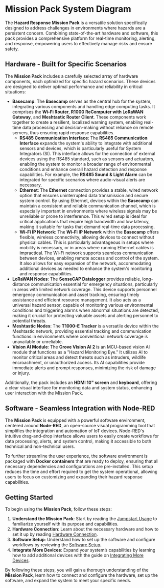 # Mission Pack System Diagram

The **Hazard Response Mission Pack** is a versatile solution specifically designed to address challenges in environments where hazards are a persistent concern. Combining state-of-the-art hardware and software, this pack provides a comprehensive platform for real-time monitoring, alerting, and response, empowering users to effectively manage risks and ensure safety.

<!-- ![the pack](/assets/img/case.jpg) -->

## Hardware - Built for Specific Scenarios

The **Mission Pack** includes a carefully selected array of hardware components, each optimized for specific hazard scenarios. These devices are designed to deliver optimal performance and reliability in critical situations:

- **Basecamp**: The **Basecamp** serves as the central hub for the system, integrating various components and handling edge computing tasks. It comprises the **Wi-Fi Router**, **R1000 ReComputer with LoRaWAN Gateway**, and **Meshtastic Router Client**. These components work together to create a resilient, localized warning system, enabling real-time data processing and decision-making without reliance on remote servers, thus ensuring rapid response capabilities.
  - **RS485 Communication Interface**: The **RS485 Communication Interface** expands the system's ability to integrate with additional sensors and devices, which is particularly useful for System Integrators (SI). This interface allows for the connection of external devices using the RS485 standard, such as sensors and actuators, enabling the system to monitor a broader range of environmental conditions and enhance overall hazard detection and response capabilities. For example, the **RS485 Sound & Light Alarm** can be integrated for specific scenarios where audio-visual alerts are necessary.
  - **Ethernet**: The **Ethernet** connection provides a stable, wired network option that ensures uninterrupted data transmission and secure system control. By using Ethernet, devices within the **Basecamp** can maintain a consistent and reliable communication channel, which is especially important in environments where wireless signals may be unreliable or prone to interference. This wired setup is ideal for critical applications that require high bandwidth and low latency, making it suitable for tasks that demand real-time data processing.
  - **Wi-Fi IP Network**: The **Wi-Fi IP Network** within the **Basecamp** offers flexible, wireless connectivity, allowing devices to connect without physical cables. This is particularly advantageous in setups where mobility is necessary, or in areas where running Ethernet cables is impractical. The Wi-Fi network supports seamless communication between devices, enabling remote access and control of the system. It also allows for easy expansion of the network, accommodating additional devices as needed to enhance the system's monitoring and response capabilities.
- **LoRaWAN Nodes**: The **SenseCAP Datalogger** provides reliable, long-distance communication essential for emergency situations, particularly in areas with limited network coverage. This device supports personnel emergency communication and asset tracking, ensuring timely assistance and efficient resource management. It also acts as a universal hazard sensor, capable of monitoring various environmental conditions and triggering alarms when abnormal situations are detected, making it crucial for protecting valuable assets and alerting personnel to potential threats.
- **Meshtastic Nodes**: The **T1000-E Tracker** is a versatile device within the Meshtastic network, providing essential tracking and communication functions in environments where conventional network coverage is unavailable or unreliable.
- **Vision AI Module**: The **Grove Vision AI 2** is an MCU-based vision AI module that functions as a "Hazard Monitoring Eye." It utilizes AI to monitor critical areas and detect threats such as intruders, wildlife encroachment, or unauthorized access. Its AI capabilities provide immediate alerts and prompt responses, minimizing the risk of damage or injury.

Additionally, the pack includes an **HDMI 10" screen** and **keyboard**, offering a clear visual interface for monitoring data and system status, enhancing user interaction with the Mission Pack.

## Software - Seamless Integration with Node-RED

The **Mission Pack** is equipped with a powerful software environment, centered around **Node-RED**, an open-source visual programming tool that simplifies the integration and automation of IoT devices. Node-RED's intuitive drag-and-drop interface allows users to easily create workflows for data processing, alerts, and system control, making it accessible to both technical and non-technical users.

To further streamline the user experience, the software environment is packaged with **Docker containers** that are ready to deploy, ensuring that all necessary dependencies and configurations are pre-installed. This setup reduces the time and effort required to get the system operational, allowing users to focus on customizing and expanding their hazard response capabilities.

## Getting Started

<!-- ![the pack](/assets/img/v2-system-diagram.png) -->

To begin using the **Mission Pack**, follow these steps:

1. **Understand the Mission Pack**: Start by reading the [Jumpstart Usage](/docs/jumpstart-usage/README.md) to familiarize yourself with its purpose and capabilities.
2. **Hardware Connection**: Learn about the necessary hardware and how to set it up by reading [Hardware Connection](./hardware-connection.md).
3. **Software Setup**: Understand how to set up the software and configure workflows by reviewing the [Software Setup](./software-setup.md).
4. **Integrate More Devices**: Expand your system’s capabilities by learning how to add additional devices with the guide on [Integrating More Devices](./integrate-more-devices.md).

By following these steps, you will gain a thorough understanding of the **Mission Pack**, learn how to connect and configure the hardware, set up the software, and expand the system to meet your specific needs.
